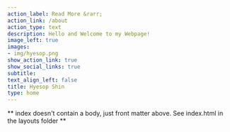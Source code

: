 ```yaml
---
action_label: Read More &rarr;
action_link: /about
action_type: text
description: Hello and Welcome to my Webpage!
image_left: true
images:
- img/hyesop.png
show_action_link: true
show_social_links: true
subtitle: 
text_align_left: false
title: Hyesop Shin
type: home
---
```


** index doesn't contain a body, just front matter above.
See index.html in the layouts folder **
